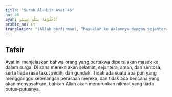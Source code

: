 ```yaml
---
title: "Surah Al-Hijr Ayat 46"
no: 46
ayah: اُدْخُلُوْهَا بِسَلٰمٍ اٰمِنِيْنَ 
arabic_no: ٤٦
translation: "(Allah berfirman), “Masuklah ke dalamnya dengan sejahtera dan aman.”"
---
```


## Tafsir

Ayat ini menjelaskan bahwa orang yang bertakwa dipersilakan masuk ke dalam surga. Di sana mereka akan selamat, sejahtera, aman, dan sentosa, serta tiada rasa takut sedih, dan gundah. Tidak ada suatu apa pun yang mengganggu ketenangan perasaan mereka, dan tidak ada bencana yang akan menyusahkan, bahkan Allah akan menurunkan nikmat yang tiada putus-putusnya.